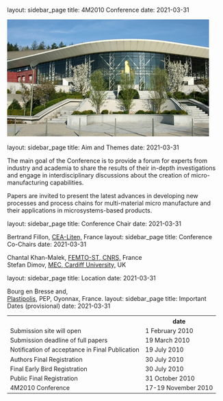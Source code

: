 layout: sidebar_page
title: 4M2010 Conference
date: 2021-03-31

![PEP,Plastipolis, Oyonnax, France](/images/pep-for-web.jpg )

layout: sidebar_page
title: Aim and Themes
date: 2021-03-31

The main goal of the Conference is to provide a forum for experts from industry
and academia to share the results of their in-depth investigations and engage in
interdisciplinary discussions about the creation of micro-manufacturing capabilities.

Papers are invited to present the latest advances in developing new processes
and process chains for multi-material micro manufacture and their applications
in microsystems-based products.
<!--break-->
layout: sidebar_page
title: Conference Chair
date: 2021-03-31

Bertrand Fillon, [CEA-Liten,](http://www-liten.cea.fr/index_uk.htm) France
layout: sidebar_page
title: Conference Co-Chairs
date: 2021-03-31

Chantal Khan-Malek, [FEMTO-ST, CNRS,](http://www.femto-st.fr/) France  
Stefan Dimov, [MEC, Cardiff University,](http://www.mec.cf.ac.uk/) UK

layout: sidebar_page
title: Location
date: 2021-03-31

Bourg en Bresse and,  
[Plastipolis](http://www.plastipolis.fr/), PEP, Oyonnax, France.
layout: sidebar_page
title: Important Dates (provisional)
date: 2021-03-31

<table class="info" style="width:100%;">
<tr><th>&nbsp;</th><th>date</th></tr>
<tr><td>Submission site will open</td><td>1 February 2010 </td></tr>
<tr><td>Submission deadline of full papers</td><td>19 March 2010</td></tr> 
<tr class="current"><td>Notification of acceptance in Final Publication</td><td>19 July 2010</td></tr> 
<tr><td>Authors Final Registration</td><td>30 July 2010</td></tr>
<tr><td>Final Early Bird Registration</td><td>30 July 2010</td></tr>
<tr><td>Public Final Registration</td><td>31 October 2010</td></tr>
<tr class="main-event"><td>4M2010 Conference</td><td>17-19 November 2010</td></tr> 
</table>